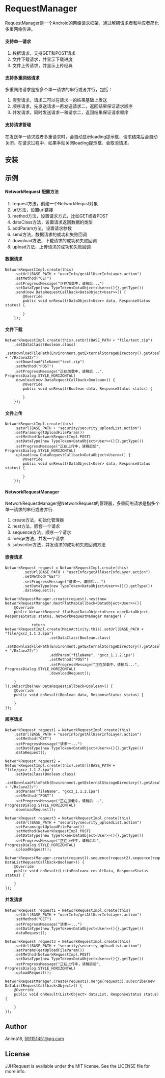 # RequestManager
RequestManager是一个Android的网络请求框架，通过解耦请求者和响应者简化多重网络传递。   

#### 支持单一请求
1. 数据请求，支持GET和POST请求
2. 文件下载请求，并显示下载进度
3. 文件上传请求，并显示上传经典

#### 支持多重网络请求
多重网络请求是指多个单一请求的串行或者并行，包括：
1. 嵌套请求，请求二可以在请求一的结果基础上发送
2. 顺序请求，先发送请求一再发送请求二，返回结果保证请求顺序
3. 并发请求，同时发送请求一和请求二，返回结果保证请求顺序

#### 支持请求管理
在发送单一请求或者多重请求时，会自动显示loading提示框，请求结束后会自动关闭。在请求过程中，如果手动关闭loading提示框，会取消请求。


## 安装



## 示例
#### NetworkRequest 配置方法
1. request方法，创建一个NetworkRequst对象
2. url方法，设置url链接
3. method方法，设置请求方式，比如GET或者POST
4. dataClass方法，设置请求返回数据的类型
5. addParam方法，设置请求参数
6. send方法，数据请求的成功和失败回调
7. download方法，下载请求的成功和失败回调
8. upload方法，上传请求的成功和失败回调

#### 数据请求

```
NetworkRequestImpl.create(this)
    .setUrl(BASE_PATH + "userInfo/getAllUserInfoLayer.action")
    .setMethod("GET")
    .setProgressMessage("正在加载中，请稍后...")
    .setDataType(new TypeToken<DataObject<User>>(){}.getType())
    .send(new DataRequestCallback<DataObject<User>>() {
        @Override
        public void onResult(DataObject<User> data, ResponseStatus status) {
            
        }
    });
```

#### 文件下载
```
NetworkRequestImpl.create(this).setUrl(BASE_PATH + "file/text.zip")
    .setDataClass(Boolean.class)
    .setDownloadFilePath(Environment.getExternalStorageDirectory().getAbsolutePath() + "/RxJava22/")
    .setDownloadFileName("text.zip")
    .setMethod("POST")
    .setProgressMessage("正在加载中，请稍后...", ProgressDialog.STYLE_HORIZONTAL)
    .download(new DataRequestCallback<Boolean>() {
        @Override
        public void onResult(Boolean data, ResponseStatus status) {
            
        }
    });
```

#### 文件上传

```
NetworkRequestImpl.create(this)
    .setUrl(BASE_PATH + "security/security_uploadList.action")
    .setParams(getUploadFileParam())
    .setMethod(NetworkRequestImpl.POST)
    .setDataType(new TypeToken<DataObject<User>>(){}.getType())
    .setProgressMessage("正在上传中，请稍后后", ProgressDialog.STYLE_HORIZONTAL)
    .upload(new DataRequestCallback<DataObject<User>>() {
        @Override
        public void onResult(DataObject<User> data, ResponseStatus status) {
            
        }
    });
```

#### NetworkRequestManager
NetworkRequestManager是NetworkRequest的管理器，多重网络请求是指多个单一请求的串行或者并行.  
1. create方法，初始化管理器
2. nest方法，嵌套一个请求
4. sequence方法，顺序一个请求
6. merge方法，并发一个请求
7. subscribe方法，并发请求的成功和失败回调方法

#### 嵌套请求

```
NetworkRequest request = NetworkRequestImpl.create(this)
        .setUrl(BASE_PATH + "userInfo/getAllUserInfoLayer.action")
        .setMethod("GET")
        .setProgressMessage("请求一，请稍后...")
        .setDataType(new TypeToken<DataObject<User>>(){}.getType())
        .dataRequest();

NetworkRequestManager.create(request).nest(new NetworkRequestManager.NestFlatMapCallback<DataObject<User>>(){
    @Override
    public NetworkRequest flatMap(DataObject<User> userDataObject, ResponseStatus status, NetworkRequestManager manager) {

            return NetworkRequestImpl.create(MainActivity.this).setUrl(BASE_PATH + "file/gxcz_1.1.2.ipa")
                    .setDataClass(Boolean.class)
                    .setDownloadFilePath(Environment.getExternalStorageDirectory().getAbsolutePath() + "/RxJava22/")
                    .addParam("fileName", "gxcz_1.1.2.ipa")
                    .setMethod("POST")
                    .setProgressMessage("正在加载中，请稍后...", ProgressDialog.STYLE_HORIZONTAL)
                    .downloadRequest();
    
    }
}).subscribe(new DataRequestCallback<Boolean>() {
    @Override
    public void onResult(Boolean data, ResponseStatus status) {
        
    }
});
```

#### 顺序请求

```
NetworkRequest request1 = NetworkRequestImpl.create(this)
	.setUrl(BASE_PATH + "userInfo/getAllUserInfoLayer.action")
	.setMethod("GET")
	.setProgressMessage("请求一...")
	.setDataType(new TypeToken<DataObject<User>>(){}.getType())
	.dataRequest();

NetworkRequest request2 = NetworkRequestImpl.create(this).setUrl(BASE_PATH + "file/gxcz_1.1.2.ipa")
	.setDataClass(Boolean.class)
	.setDownloadFilePath(Environment.getExternalStorageDirectory().getAbsolutePath() + "/RxJava22/")
	.addParam("fileName", "gxcz_1.1.2.ipa")
	.setMethod("POST")
	.setProgressMessage("正在加载中，请稍后...", ProgressDialog.STYLE_HORIZONTAL)
	.downloadRequest();

NetworkRequest request3 = NetworkRequestImpl.create(this)
	.setUrl(BASE_PATH + "security/security_uploadList.action")
	.setParams(getUploadFileParam())
	.setMethod(NetworkRequestImpl.POST)
	.setDataType(new TypeToken<DataObject<User>>(){}.getType())
	.setProgressMessage("正在上传中，请稍后后", ProgressDialog.STYLE_HORIZONTAL)
	.uploadRequest();

NetworkRequestManager.create(request1).sequence(request2).sequence(request3).subscribe(new DataListRequestCallback<Boolean>() {
    @Override
    public void onResult(List<Boolean> resultData, ResponseStatus status) {
	
    }
});
```

#### 并发请求

```
NetworkRequest request1 = NetworkRequestImpl.create(this)
	.setUrl(BASE_PATH + "userInfo/getAllUserInfoLayer.action")
	.setMethod("GET")
	.setProgressMessage("请求一...")
	.setDataType(new TypeToken<DataObject<User>>(){}.getType())
	.dataRequest();

NetworkRequest request3 = NetworkRequestImpl.create(this)
	.setUrl(BASE_PATH + "security/security_uploadList.action")
	.setParams(getUploadFileParam())
	.setMethod(NetworkRequestImpl.POST)
	.setDataType(new TypeToken<DataObject<User>>(){}.getType())
	.setProgressMessage("正在上传中，请稍后后", ProgressDialog.STYLE_HORIZONTAL)
	.uploadRequest();

NetworkRequestManager.create(request1).merge(request3).subscribe(new DataListRequestCallback<Object>() {
    @Override
    public void onResult(List<Object> dataList, ResponseStatus status) {
	
    }
});
```

## Author

Anima18, 591151451@qq.com

## License

JJHRequest is available under the MIT license. See the LICENSE file for more info.

